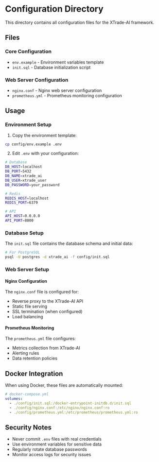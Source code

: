 # Configuration Directory

This directory contains all configuration files for the XTrade-AI framework.

## Files

### Core Configuration
- `env.example` - Environment variables template
- `init.sql` - Database initialization script

### Web Server Configuration
- `nginx.conf` - Nginx web server configuration
- `prometheus.yml` - Prometheus monitoring configuration

## Usage

### Environment Setup

1. Copy the environment template:
```bash
cp config/env.example .env
```

2. Edit `.env` with your configuration:
```bash
# Database
DB_HOST=localhost
DB_PORT=5432
DB_NAME=xtrade_ai
DB_USER=xtrade_user
DB_PASSWORD=your_password

# Redis
REDIS_HOST=localhost
REDIS_PORT=6379

# API
API_HOST=0.0.0.0
API_PORT=8000
```

### Database Setup

The `init.sql` file contains the database schema and initial data:

```bash
# For PostgreSQL
psql -U postgres -d xtrade_ai -f config/init.sql
```

### Web Server Setup

#### Nginx Configuration
The `nginx.conf` file is configured for:
- Reverse proxy to the XTrade-AI API
- Static file serving
- SSL termination (when configured)
- Load balancing

#### Prometheus Monitoring
The `prometheus.yml` file configures:
- Metrics collection from XTrade-AI
- Alerting rules
- Data retention policies

## Docker Integration

When using Docker, these files are automatically mounted:

```yaml
# docker-compose.yml
volumes:
  - ./config/init.sql:/docker-entrypoint-initdb.d/init.sql
  - ./config/nginx.conf:/etc/nginx/nginx.conf:ro
  - ./config/prometheus.yml:/etc/prometheus/prometheus.yml:ro
```

## Security Notes

- Never commit `.env` files with real credentials
- Use environment variables for sensitive data
- Regularly rotate database passwords
- Monitor access logs for security issues
